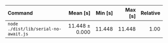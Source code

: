 | Command | Mean [s] | Min [s] | Max [s] | Relative |
|:---|---:|---:|---:|---:|
| `node ./dist/lib/serial-no-await.js` | 11.448 ± 0.000 | 11.448 | 11.448 | 1.00 |
